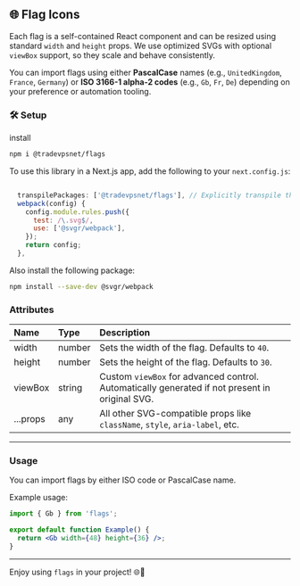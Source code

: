 ## 🌐 Flag Icons
Each flag is a self-contained React component and can be resized using standard `width` and `height` props.
We use optimized SVGs with optional `viewBox` support, so they scale and behave consistently.

You can import flags using either **PascalCase** names (e.g., `UnitedKingdom`, `France`, `Germany`) or **ISO 3166-1 alpha-2 codes** (e.g., `Gb`, `Fr`, `De`) depending on your preference or automation tooling.


### 🛠️ Setup


install
```bash
npm i @tradevpsnet/flags
```

To use this library in a Next.js app, add the following to your `next.config.js`:

```js

  transpilePackages: ['@tradevpsnet/flags'], // Explicitly transpile this package
  webpack(config) {
    config.module.rules.push({
      test: /\.svg$/,
      use: ['@svgr/webpack'],
    });
    return config;
  },
```

Also install the following package:

```bash
npm install --save-dev @svgr/webpack
```

### Attributes

| Name     | Type | Description |
|:---------|:-----|:------------|
| width    | number | Sets the width of the flag. Defaults to `40`. |
| height   | number | Sets the height of the flag. Defaults to `30`. |
| viewBox  | string | Custom `viewBox` for advanced control. Automatically generated if not present in original SVG. |
| ...props | any | All other SVG-compatible props like `className`, `style`, `aria-label`, etc. |

---

### Usage

You can import flags by either ISO code or PascalCase name.

Example usage:

```jsx
import { Gb } from 'flags';

export default function Example() {
  return <Gb width={48} height={36} />;
}
```

---

Enjoy using `flags` in your project! 🌐🌟

